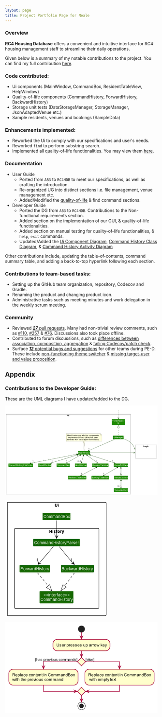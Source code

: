 ```yaml
---
layout: page
title: Project Portfolio Page for Neale
---
```


### Overview

**RC4 Housing Database** offers a convenient and intuitive interface for RC4 housing management staff to streamline their daily operations.

Given below is a summary of my notable contributions to the project. You can find my full contribution [here](https://nus-cs2103-ay2223s1.github.io/tp-dashboard/?search=nealetham&breakdown=true).

### Code contributed:
* Ui components (MainWindow, CommandBox, ResidentTableView, HelpWindow)
* Quality-of-life components (CommandHistory, ForwardHistory, BackwardHistory)
* Storage unit tests (DataStorageManager, StorageManager, JsonAdaptedVenue etc.)
* Sample residents, venues and bookings (SampleData)

### Enhancements implemented:
* Reworked the Ui to comply with our specifications and user's needs.
* Reworked `find` to perform substring search.
* Implemented all quality-of-life functionalities. You may view them [here](https://ay2223s1-cs2103t-w12-3.github.io/tp/UserGuide.html#quality-of-life).

### Documentation
* User Guide
  * Ported from `AB3` to `RC4HDB` to meet our specifications, as well as crafting the introduction.
  * Re-organized UG into distinct sections i.e. file management, venue management etc.
  * Added/Modified the [quality-of-life](../ug-pages/quality-of-life.md) & find command sections.
* Developer Guide
  * Ported the DG from `AB3` to `RC4HDB`. Contributions to the Non-functional requirements section.
  * Added section on the implementation of our GUI, & quality-of-life functionalities.
  * Added section on manual testing for quality-of-life functionalities, & `help`, `exit` commands.
  * Updated/Added the [Ui Component Diagram](../images/UiClassDiagram.png), [Command History Class Diagram](../images/CommandHistoryClassDiagram.png), & [Command History Activity Diagram](../images/CommandHistoryActivityDiagram.png)

Other contributions include, updating the table-of-contents, command summary table, and adding a back-to-top hyperlink following each section.

### Contributions to team-based tasks:
* Setting up the GitHub team organization, repository, Codecov and Gradle.
* Renaming the product and changing product icon.
* Administrative tasks such as meeting minutes and work delegation in the weekly scrum meeting.

### Community
* Reviewed [***27*** pull requests](https://github.com/AY2223S1-CS2103T-W12-3/tp/pulls?q=is%3Apr+is%3Aclosed+reviewed-by%3A%40me). Many had non-trivial review comments, such as [#110](https://github.com/AY2223S1-CS2103T-W12-3/tp/pull/110), [#257](https://github.com/AY2223S1-CS2103T-W12-3/tp/pull/257) & [#76](https://github.com/AY2223S1-CS2103T-W12-3/tp/pull/110). Discussions also took place offline. 
* Contributed to forum discussions, such as [differences between association, composition, aggregation](https://github.com/nus-cs2103-AY2223S1/forum/issues/86#issuecomment-1229400456) & [failing Codecov/patch check](https://github.com/nus-cs2103-AY2223S1/forum/issues/330).
* Surface [***12*** potential bugs and suggestions](https://github.com/nealetham/ped/issues?q=is%3Aopen+is%3Aissue) for other teams during PE-D. These include [non-functioning theme switcher](https://github.com/nealetham/ped/issues/4) & [missing target-user and value proposition](https://github.com/nealetham/ped/issues/10).

## Appendix

### Contributions to the Developer Guide:

These are the UML diagrams I have updated/added to the DG.

![](../images/UiClassDiagram.png)

![](../images/CommandHistoryClassDiagram.png)

![](../images/CommandHistoryActivityDiagram.png)